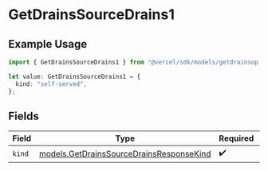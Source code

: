 # GetDrainsSourceDrains1

## Example Usage

```typescript
import { GetDrainsSourceDrains1 } from "@vercel/sdk/models/getdrainsop.js";

let value: GetDrainsSourceDrains1 = {
  kind: "self-served",
};
```

## Fields

| Field                                                                                      | Type                                                                                       | Required                                                                                   | Description                                                                                |
| ------------------------------------------------------------------------------------------ | ------------------------------------------------------------------------------------------ | ------------------------------------------------------------------------------------------ | ------------------------------------------------------------------------------------------ |
| `kind`                                                                                     | [models.GetDrainsSourceDrainsResponseKind](../models/getdrainssourcedrainsresponsekind.md) | :heavy_check_mark:                                                                         | N/A                                                                                        |